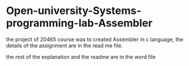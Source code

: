 # Open-university-Systems-programming-lab-Assembler
the project of 20465 course was to created Assembler in c language, the details of the assignment are in the read me file.


the rest of the explanation and the readme are in the word file

